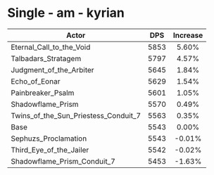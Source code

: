 # Single - am - kyrian
| Actor | DPS | Increase |
|---|:---:|:---:|
|Eternal_Call_to_the_Void|5853|5.60%|
|Talbadars_Stratagem|5797|4.57%|
|Judgment_of_the_Arbiter|5645|1.84%|
|Echo_of_Eonar|5629|1.54%|
|Painbreaker_Psalm|5601|1.05%|
|Shadowflame_Prism|5570|0.49%|
|Twins_of_the_Sun_Priestess_Conduit_7|5563|0.35%|
|Base|5543|0.00%|
|Sephuzs_Proclamation|5543|-0.01%|
|Third_Eye_of_the_Jailer|5542|-0.02%|
|Shadowflame_Prism_Conduit_7|5453|-1.63%|
